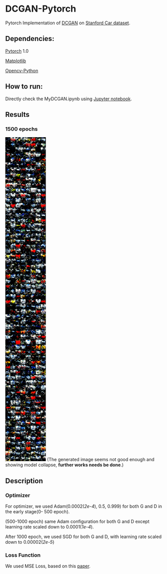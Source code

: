 # DCGAN-Pytorch
Pytorch Implementation of [DCGAN](https://arxiv.org/abs/1511.06434) on [Stanford Car dataset](https://ai.stanford.edu/~jkrause/cars/car_dataset.html).

## Dependencies:

[Pytorch](https://github.com/pytorch/pytorch) 1.0

[Matplotlib](https://matplotlib.org/) 

[Opencv-Python](<https://pypi.org/project/opencv-python/>)

## How to run:

Directly check the MyDCGAN.ipynb using [Jupyter notebook](<https://jupyter.org/>).

## Results

### 1500 epochs

![avatar](./DCGAN_sampler/1500_my.jpg)
(The generated image seems not good enough and showing model collapse, **further works needs be done**.)


## Description

### Optimizer

For optimizer, we used Adam(0.0002(*2e-4*), 0.5, 0.999) for both G and D in the early stage(0- 500 epoch).

(500-1000 epoch) same Adam configuration for both G and D except learning rate scaled down to 0.0001(*1e-4*).

After 1000 epoch, we used SGD for both G and D, with learning rate scaled down to 0.00002(*2e-5*)

### Loss Function

We used MSE Loss, based on this [paper](https://arxiv.org/abs/1611.04076).


